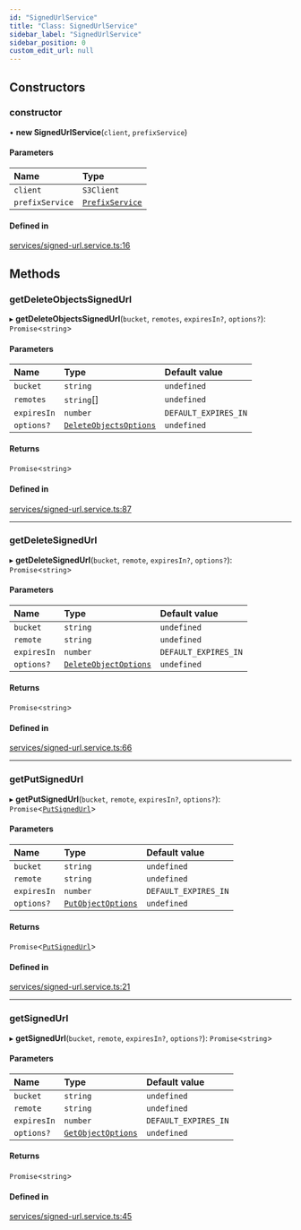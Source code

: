 ```yaml
---
id: "SignedUrlService"
title: "Class: SignedUrlService"
sidebar_label: "SignedUrlService"
sidebar_position: 0
custom_edit_url: null
---
```


## Constructors

### constructor

• **new SignedUrlService**(`client`, `prefixService`)

#### Parameters

| Name | Type |
| :------ | :------ |
| `client` | `S3Client` |
| `prefixService` | [`PrefixService`](PrefixService) |

#### Defined in

[services/signed-url.service.ts:16](https://github.com/LabO8/nestjs-s3/blob/91ee2ce/src/services/signed-url.service.ts#L16)

## Methods

### getDeleteObjectsSignedUrl

▸ **getDeleteObjectsSignedUrl**(`bucket`, `remotes`, `expiresIn?`, `options?`): `Promise`<`string`\>

#### Parameters

| Name | Type | Default value |
| :------ | :------ | :------ |
| `bucket` | `string` | `undefined` |
| `remotes` | `string`[] | `undefined` |
| `expiresIn` | `number` | `DEFAULT_EXPIRES_IN` |
| `options?` | [`DeleteObjectsOptions`](../modules#deleteobjectsoptions) | `undefined` |

#### Returns

`Promise`<`string`\>

#### Defined in

[services/signed-url.service.ts:87](https://github.com/LabO8/nestjs-s3/blob/91ee2ce/src/services/signed-url.service.ts#L87)

___

### getDeleteSignedUrl

▸ **getDeleteSignedUrl**(`bucket`, `remote`, `expiresIn?`, `options?`): `Promise`<`string`\>

#### Parameters

| Name | Type | Default value |
| :------ | :------ | :------ |
| `bucket` | `string` | `undefined` |
| `remote` | `string` | `undefined` |
| `expiresIn` | `number` | `DEFAULT_EXPIRES_IN` |
| `options?` | [`DeleteObjectOptions`](../modules#deleteobjectoptions) | `undefined` |

#### Returns

`Promise`<`string`\>

#### Defined in

[services/signed-url.service.ts:66](https://github.com/LabO8/nestjs-s3/blob/91ee2ce/src/services/signed-url.service.ts#L66)

___

### getPutSignedUrl

▸ **getPutSignedUrl**(`bucket`, `remote`, `expiresIn?`, `options?`): `Promise`<[`PutSignedUrl`](../modules#putsignedurl)\>

#### Parameters

| Name | Type | Default value |
| :------ | :------ | :------ |
| `bucket` | `string` | `undefined` |
| `remote` | `string` | `undefined` |
| `expiresIn` | `number` | `DEFAULT_EXPIRES_IN` |
| `options?` | [`PutObjectOptions`](../modules#putobjectoptions) | `undefined` |

#### Returns

`Promise`<[`PutSignedUrl`](../modules#putsignedurl)\>

#### Defined in

[services/signed-url.service.ts:21](https://github.com/LabO8/nestjs-s3/blob/91ee2ce/src/services/signed-url.service.ts#L21)

___

### getSignedUrl

▸ **getSignedUrl**(`bucket`, `remote`, `expiresIn?`, `options?`): `Promise`<`string`\>

#### Parameters

| Name | Type | Default value |
| :------ | :------ | :------ |
| `bucket` | `string` | `undefined` |
| `remote` | `string` | `undefined` |
| `expiresIn` | `number` | `DEFAULT_EXPIRES_IN` |
| `options?` | [`GetObjectOptions`](../modules#getobjectoptions) | `undefined` |

#### Returns

`Promise`<`string`\>

#### Defined in

[services/signed-url.service.ts:45](https://github.com/LabO8/nestjs-s3/blob/91ee2ce/src/services/signed-url.service.ts#L45)
